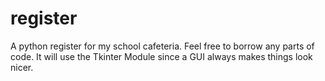 # register
A python register for my school cafeteria. Feel free to borrow any parts of code. It will use the Tkinter Module since a GUI always makes things look nicer.
